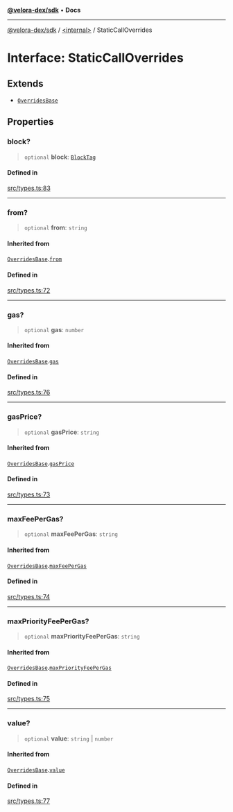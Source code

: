 [**@velora-dex/sdk**](../../README.md) • **Docs**

***

[@velora-dex/sdk](../../globals.md) / [\<internal\>](../README.md) / StaticCallOverrides

# Interface: StaticCallOverrides

## Extends

- [`OverridesBase`](OverridesBase.md)

## Properties

### block?

> `optional` **block**: [`BlockTag`](../type-aliases/BlockTag.md)

#### Defined in

[src/types.ts:83](https://github.com/paraswap/paraswap-sdk/blob/master/src/types.ts#L83)

***

### from?

> `optional` **from**: `string`

#### Inherited from

[`OverridesBase`](OverridesBase.md).[`from`](OverridesBase.md#from)

#### Defined in

[src/types.ts:72](https://github.com/paraswap/paraswap-sdk/blob/master/src/types.ts#L72)

***

### gas?

> `optional` **gas**: `number`

#### Inherited from

[`OverridesBase`](OverridesBase.md).[`gas`](OverridesBase.md#gas)

#### Defined in

[src/types.ts:76](https://github.com/paraswap/paraswap-sdk/blob/master/src/types.ts#L76)

***

### gasPrice?

> `optional` **gasPrice**: `string`

#### Inherited from

[`OverridesBase`](OverridesBase.md).[`gasPrice`](OverridesBase.md#gasprice)

#### Defined in

[src/types.ts:73](https://github.com/paraswap/paraswap-sdk/blob/master/src/types.ts#L73)

***

### maxFeePerGas?

> `optional` **maxFeePerGas**: `string`

#### Inherited from

[`OverridesBase`](OverridesBase.md).[`maxFeePerGas`](OverridesBase.md#maxfeepergas)

#### Defined in

[src/types.ts:74](https://github.com/paraswap/paraswap-sdk/blob/master/src/types.ts#L74)

***

### maxPriorityFeePerGas?

> `optional` **maxPriorityFeePerGas**: `string`

#### Inherited from

[`OverridesBase`](OverridesBase.md).[`maxPriorityFeePerGas`](OverridesBase.md#maxpriorityfeepergas)

#### Defined in

[src/types.ts:75](https://github.com/paraswap/paraswap-sdk/blob/master/src/types.ts#L75)

***

### value?

> `optional` **value**: `string` \| `number`

#### Inherited from

[`OverridesBase`](OverridesBase.md).[`value`](OverridesBase.md#value)

#### Defined in

[src/types.ts:77](https://github.com/paraswap/paraswap-sdk/blob/master/src/types.ts#L77)
